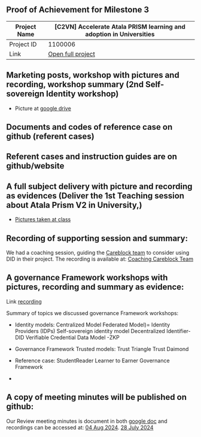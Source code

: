 ##  Proof of Achievement for Milestone 3
|  Project Name |[C2VN] Accelerate Atala PRISM learning and adoption in Universities|
| ------------ | ------------ |
| Project ID  | 1100006 |
|  Link  |  [Open full project](https://projectcatalyst.io/funds/11/cardano-open-ecosystem/c2vn-accelerate-atala-prism-learning-and-adoption-in-universities-8d47f) |


## Marketing posts, workshop with pictures and recording, workshop summary (2nd Self-sovereign Identity workshop)
- Picture at [google drive ](https://photos.app.goo.gl/oVYpGo3Znq5dPjQm7)

## Documents and codes of reference case on github (referent cases)
## Referent cases and instruction guides are on github/website

## A full subject delivery with picture and recording as evidences (Deliver the 1st Teaching session about Atala Prism V2 in University,)
- [Pictures taken at class](https://drive.google.com/drive/folders/17R96Gvw0Vqh_CC6DQj8-AtcseNUuS7Qh)

## Recording of supporting session and summary:
We had a coaching session, guiding the [Careblock team](https://projectcatalyst.io/funds/11/cardano-use-cases-concept/careblock-empowering-secure-healthcare-transactions-by-cardano) to consider using DID in their project. The recording is available at: [Coaching Careblock Team](https://www.youtube.com/watch?v=GhWtDi4xe0E?t=1913)

## A governance Framework workshops with pictures, recording and summary as evidence:
Link [recording](https://youtu.be/IVoLioyYy-o)

Summary of  topics we discussed governance Framework workshops:
- Identity models:
	Centralized Model
	Federated Model)= Identity Providers (IDPs)
	Self-sovereign identity model
	Decentralized Identifier- DID
	Verifiable Credential Data Model 
-ZKP
- Governance Framework
	Trusted models:
	Trust Triangle
	Trust Daimond

- Reference case: StudentReader Learner to Earner Governance Framework
- 
## A copy of meeting minutes will be published on github:
Our Review meeting minutes is document in both [google doc](https://docs.google.com/document/d/1ibhsHIXqg33BnT84qbQeAOA3zECIsFrS4fkks8aml_I/edit?usp=sharing) 
and recordings can be accessed at:
[04 Aug 2024](https://youtu.be/7uroHR7pbso?t=396). 
[28 July 2024](https://youtu.be/X-5ZYZpAaF4?list=PLbQhX3HIoPxq0Rol6v2szteet0fAnpTcM&t=1876)
